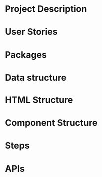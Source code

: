 # Project Description

# User Stories

# Packages

# Data structure

# HTML Structure

# Component Structure

# Steps

# APIs
